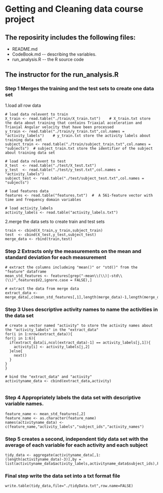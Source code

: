 # Getting and Cleaning data course project  

## The reposirity includes the following files:  
  *  README.md 
  *  CodeBook.md -- describing the variables.
  *  run_analysis.R -- the R source code 

## The instructor for the run_analysis.R

### Step 1 Merges the training and the test sets to create one data set 
  1.load all row data
  ```
  # load data relevent to train
X_train <- read.table("./train/X_train.txt")    # X_train.txt store the data about training that contains Triaxial acceleration and Triaxial Angular velocity that have been processed
y_train <- read.table("./train/y_train.txt",col.names = "activity_labels")    # y_train.txt store the activity labels about training data set 
subject_train <- read.table("./train/subject_train.txt",col.names = "subjects")  # subject_train.txt store the identifier of the subject about training data set 
 
# load data relevent to test 
X_test  <- read.table("./test/X_test.txt")
y_test  <- read.table("./test/y_test.txt",col.names = "activity_labels")
subject_test <- read.table("./test/subject_test.txt",col.names = "subjects")

# load features data
features <- read.table("features.txt")  #  A 561-feature vector with time and frequency domain variables

# load activity_labels
activity_labels <- read.table("activity_labels.txt")
 ``` 
  2.merge the data sets to create train and test sets
  ```
train <- cbind(X_train,y_train,subject_train)
test  <- cbind(X_test,y_test,subject_test)
merge_data <- rbind(train,test)

  ```
### Step 2 Extracts only the measurements on the mean and standard deviation for each measurement
  ```
# extract the columns includeing "mean()" or "std()" from the "feature" dataframe
mean_std_features <- features[grep("-mean\\(\\)|-std\\(\\)",features$V2,ignore.case = FALSE),]

# extract the data from merge data 
extract_data <- merge_data[,c(mean_std_features[,1],length(merge_data)-1,length(merge_data))]
  ```

### Step 3 Uses descriptive activity names to name the activities in the data set
  ```
# create a vector named "activity" to store the activity names about the "activity_labels" in the "extract_data" 
for(i in 1:nrow(extract_data)){
  for(j in 1:6){
    if(extract_data[i,ncol(extract_data)-1] == activity_labels[j,1]){
      activity[i] <- activity_labels[j,2]
    }else{
      next()
    }
  }
}

# bind the "extract_data" and "activity"
activityname_data <- cbind(extract_data,activity)
	
  ```
### Step 4 Appropriately labels the data set with descriptive variable names.
  ```
feature_name <- mean_std_features[,2]
feature_name <- as.character(feature_name)
names(activityname_data) <- c(feature_name,"activity_labels","subject_ids","activity_names")

  ```
### Step 5 creates a second, independent tidy data set with the average of each variable for each activity and each subject
  ```
tidy_data <- aggregate(activityname_data[,1:(length(activityname_data)-3)],by = list(activityname_data$activity_labels,activityname_data$subject_ids),FUN="mean")

  ```
### Final step write the data set into a txt format file
  ```
write.table(tidy_data,file="./tidyData.txt",row.name=FALSE)
  ```
